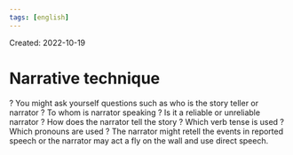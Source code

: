 ```yaml
---
tags: [english] 
---
```

Created: 2022-10-19

# Narrative technique
?
You might ask yourself questions such as who is the story teller or narrator ? To whom is narrator speaking ? Is it a reliable or unreliable narrator ? How does the narrator tell the story ? Which verb tense is used ? Which pronouns are used ? The narrator might retell the events in reported speech or the narrator may act a fly on the wall and use direct speech.
<!--SR:!2023-01-30,63,250-->
